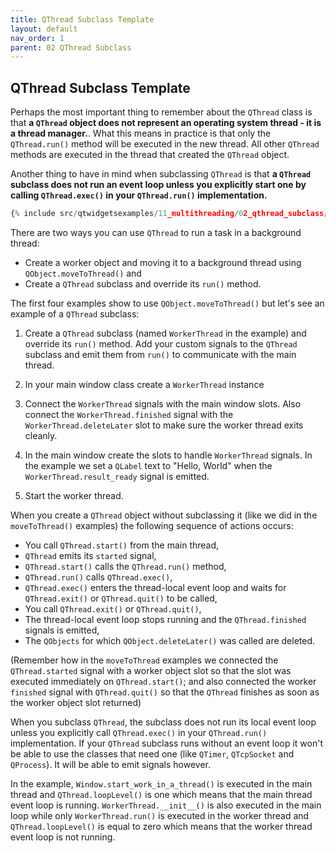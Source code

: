 ```yaml
---
title: QThread Subclass Template
layout: default
nav_order: 1
parent: 02 QThread Subclass
---
```


## QThread Subclass Template

Perhaps the most important thing to remember about the `QThread` class is that **a `QThread` object does not represent an operating system thread - it is a thread manager.**. What this means in practice is that only the `QThread.run()` method will be executed in the new thread. All other `QThread` methods are executed in the thread that created the `QThread` object.

Another thing to have in mind when subclassing `QThread` is that **a `QThread` subclass does not run an event loop unless you explicitly start one by calling `QThread.exec()` in your `QThread.run()` implementation.**

```python
{% include src/qtwidgetsexamples/11_multithreading/02_qthread_subclass/01_qthreadsubclass_template.py %}
```

There are two ways you can use `QThread` to run a task in a background thread:

- Create a worker object and moving it to a background thread using `QObject.moveToThread()` and
- Create a `QThread` subclass and override its `run()` method.

The first four examples show to use `QObject.moveToThread()` but let's see an example of a `QThread` subclass:

1. Create a `QThread` subclass (named `WorkerThread` in the example) and override its `run()` method. Add your custom signals to the `QThread` subclass and emit them from `run()` to communicate with the main thread.

2. In your main window class create a `WorkerThread` instance

3. Connect the `WorkerThread` signals with the main window slots. Also connect the `WorkerThread.finished` signal with the `WorkerThread.deleteLater` slot to make sure the worker thread exits cleanly.

4. In the main window create the slots to handle `WorkerThread` signals. In the example we set a `QLabel` text to "Hello, World" when the `WorkerThread.result_ready` signal is emitted.

5. Start the worker thread.

When you create a `QThread` object without subclassing it (like we did in the `moveToThread()` examples) the following sequence of actions occurs:

- You call `QThread.start()` from the main thread,
- `QThread` emits its `started` signal,
- `QThread.start()` calls the `QThread.run()` method,
- `QThread.run()` calls `QThread.exec()`,
- `QThread.exec()` enters the thread-local event loop and waits for `QThread.exit()` or `QThread.quit()` to be called,
- You call `QThread.exit()` or `QThread.quit()`,
- The thread-local event loop stops running and the `QThread.finished` signals is emitted,
- The `QObjects` for which `QObject.deleteLater()` was called are deleted.

(Remember how in the `moveToThread` examples we connected the `QThread.started` signal with a worker object slot so that the slot was executed immediately on `QThread.start()`; and also connected the worker `finished` signal with `QThread.quit()` so that the `QThread` finishes as soon as the worker object slot returned)

When you subclass `QThread`, the subclass does not run its local event loop unless you explicitly call `QThread.exec()` in your `QThread.run()` implementation. If your `QThread` subclass runs without an event loop it won't be able to use the classes that need one (like `QTimer`, `QTcpSocket` and `QProcess`). It will be able to emit signals however.

In the example, `Window.start_work_in_a_thread()` is executed in the main thread and `QThread.loopLevel()` is one which means that the main thread event loop is running. `WorkerThread.__init__()` is also executed in the main loop while only `WorkerThread.run()` is executed in the worker thread and `QThread.loopLevel()` is equal to zero which means that the worker thread event loop is not running.